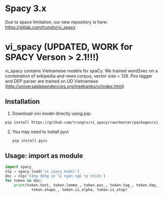 # Spacy 3.x
Due to space limitation, our new repository is here: https://gitlab.com/trungtv/vi_spacy

# vi_spacy (UPDATED, WORK for SPACY Verson > 2.1!!!)
vi_spacy contains Vietnamese models for spaCy. We trained word2vec on a combination of wikipedia and news corpus, vector size = 128. Pos tagger and DEP parser are trained on UD Vietnamese (http://universaldependencies.org/treebanks/vi/index.html)
## Installation 
1. Download vivi model directly using pip:
```bash 
pip install https://github.com/trungtv/vi_spacy/raw/master/packages/vi_spacy_model-0.2.1/dist/vi_spacy_model-0.2.1.tar.gz
```

2. You may need to install pyvi 
    ```bash 
    pip install pyvi 
    ```

## Usage: import as module 
```python
import spacy
nlp = spacy.load('vi_spacy_model')
doc = nlp('Cộng đồng xử lý ngôn ngữ tự nhiên')
for token in doc:
    print(token.text, token.lemma_, token.pos_, token.tag_, token.dep_,
            token.shape_, token.is_alpha, token.is_stop)
```
